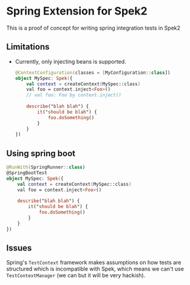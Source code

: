 # Spring Extension for Spek2
This is a proof of concept for writing spring integration tests in Spek2

## Limitations
- Currently, only injecting beans is supported.
    ```kotlin
    @ContextConfiguration(classes = [MyConfiguration::class])
    object MySpec: Spek({
        val context = createContext(MySpec::class)
        val foo = context.inject<Foo>()
        // val foo: Foo by context.inject()
        
        describe("blah blah") {
            it("should be blah") {
                foo.doSomething()
            }
        }
    })
    ```

## Using spring boot
```kotlin
@RunWith(SpringRunner::class)
@SpringBootTest
object MySpec: Spek({
    val context = createContext(MySpec::class)
    val foo = context.inject<Foo>()
    
    describe("blah blah") {
        it("should be blah") {
            foo.doSomething()
        }
    }
})
```


## Issues
Spring's `TestContext` framework makes assumptions on how tests are structured which is 
incompatible with Spek, which means we can't use `TestContextManager` (we can but it will be very hackish).
